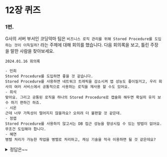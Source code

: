 

# 12장 퀴즈

### 1번.

G사의 서버 부서인 코딩악마 팀은 `비즈니스 로직 관리를 위해 Stored Procedure를 도입하는 것이 이득일까?` 라는 주제에 대해 회의를 했습니다. 다음 회의록을 보고, 틀린 주장을 말한 사람을 찾아보세요.

```
2024.01.16 회의록

- 민희
Stored Procedure를 도입하면 좋을 것 같습니다.
Stored Procedure를 사용하면 네트워크 트래픽을 감소시켜 앱 성능도 좋이질거고, 우리 회사의 여러 서비스에서 공통적으로 사용하는 로직을 재사용 할 수도 있어요.
- 희석
맞아요. 그리고 공통된 로직을 하나의 Stored Procedure로 캡슐화 해두면 확실히 유지 보수 하기 편하긴 하죠.
- 시온
근데 너무 가독성이 떨어지지 않을까요? 오히려 더 불편할 것 같은데.
- 정엽
Stored Procedure를 사용하지 않고서는 DB 접근 성능을 향상시킬 수 있는 방법이 없어요. 무조건 도입해야 합니다.
- 혜연
병렬 처리가 가능한 작업을 병렬로 처리하고, 캐싱 기술을 적극 이용하면 될 것 같은데요? 
```


<details>
<summary>정답은~~</summary>
희석, 정엽

</details>
